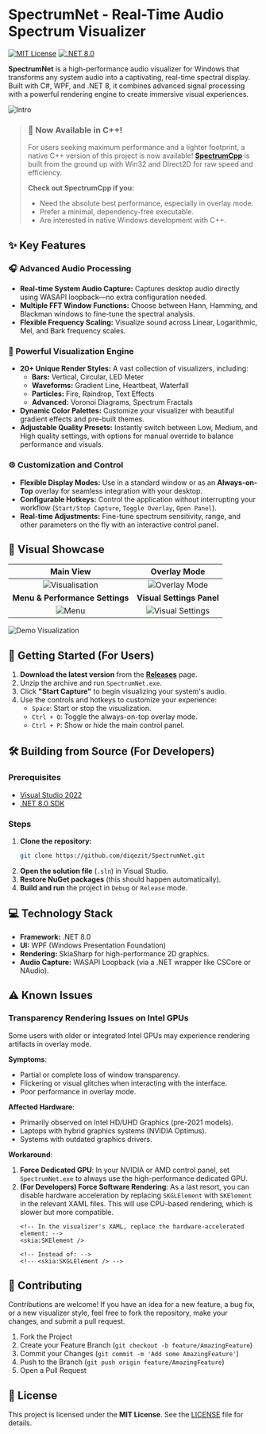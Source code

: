 
# SpectrumNet - Real-Time Audio Spectrum Visualizer

[![MIT License](https://img.shields.io/badge/License-MIT-blue.svg)](LICENSE)
[![.NET 8.0](https://img.shields.io/badge/.NET-8.0-purple.svg)](https://dotnet.microsoft.com)

**SpectrumNet** is a high-performance audio visualizer for Windows that transforms any system audio into a captivating, real-time spectral display. Built with C#, WPF, and .NET 8, it combines advanced signal processing with a powerful rendering engine to create immersive visual experiences.

![Intro](https://github.com/user-attachments/assets/82777947-28cb-4d22-a9e3-166294801efb)

> ### 🚀 Now Available in C++!
>
> For users seeking maximum performance and a lighter footprint, a native C++ version of this project is now available! **[SpectrumCpp](https://github.com/diqezit/SpectrumCpp)** is built from the ground up with Win32 and Direct2D for raw speed and efficiency.
>
> **Check out SpectrumCpp if you:**
> - Need the absolute best performance, especially in overlay mode.
> - Prefer a minimal, dependency-free executable.
> - Are interested in native Windows development with C++.

## ✨ Key Features

### 🎧 Advanced Audio Processing
- **Real-time System Audio Capture:** Captures desktop audio directly using WASAPI loopback—no extra configuration needed.
- **Multiple FFT Window Functions:** Choose between Hann, Hamming, and Blackman windows to fine-tune the spectral analysis.
- **Flexible Frequency Scaling:** Visualize sound across Linear, Logarithmic, Mel, and Bark frequency scales.

### 🎨 Powerful Visualization Engine
- **20+ Unique Render Styles:** A vast collection of visualizers, including:
  - **Bars:** Vertical, Circular, LED Meter
  - **Waveforms:** Gradient Line, Heartbeat, Waterfall
  - **Particles:** Fire, Raindrop, Text Effects
  - **Advanced:** Voronoi Diagrams, Spectrum Fractals
- **Dynamic Color Palettes:** Customize your visualizer with beautiful gradient effects and pre-built themes.
- **Adjustable Quality Presets:** Instantly switch between Low, Medium, and High quality settings, with options for manual override to balance performance and visuals.

### ⚙️ Customization and Control
- **Flexible Display Modes:** Use in a standard window or as an **Always-on-Top** overlay for seamless integration with your desktop.
- **Configurable Hotkeys:** Control the application without interrupting your workflow (`Start/Stop Capture`, `Toggle Overlay`, `Open Panel`).
- **Real-time Adjustments:** Fine-tune spectrum sensitivity, range, and other parameters on the fly with an interactive control panel.

## 📸 Visual Showcase

| Main View | Overlay Mode |
| :---: | :---: |
| ![Visualisation](https://github.com/user-attachments/assets/a480ce47-28a2-4462-a717-29fef8fcf029) | ![Overlay Mode](https://github.com/user-attachments/assets/bc2052b7-0294-4698-825d-6b2a27fc27d5) |
| **Menu & Performance Settings** | **Visual Settings Panel** |
| ![Menu](https://github.com/user-attachments/assets/9e3159f3-09da-472f-a357-7beb663b69df) | ![Visual Settings](https://github.com/user-attachments/assets/b7e5397d-7de5-479f-b2ca-412f57cefa80) |

![Demo Visualization](https://github.com/user-attachments/assets/52eac8ad-b97c-4395-a998-2fb35c1ca5aa)

## 🚀 Getting Started (For Users)

1.  **Download the latest version** from the [**Releases**](https://github.com/diqezit/SpectrumNet/releases) page.
2.  Unzip the archive and run `SpectrumNet.exe`.
3.  Click **"Start Capture"** to begin visualizing your system's audio.
4.  Use the controls and hotkeys to customize your experience:
    - `Space`: Start or stop the visualization.
    - `Ctrl + O`: Toggle the always-on-top overlay mode.
    - `Ctrl + P`: Show or hide the main control panel.

## 🛠️ Building from Source (For Developers)

### Prerequisites
- [Visual Studio 2022](https://visualstudio.microsoft.com/)
- [.NET 8.0 SDK](https://dotnet.microsoft.com/download/dotnet/8.0)

### Steps
1.  **Clone the repository:**
    ```bash
    git clone https://github.com/diqezit/SpectrumNet.git
    ```
2.  **Open the solution file** (`.sln`) in Visual Studio.
3.  **Restore NuGet packages** (this should happen automatically).
4.  **Build and run** the project in `Debug` or `Release` mode.

## 💻 Technology Stack
- **Framework:** .NET 8.0
- **UI:** WPF (Windows Presentation Foundation)
- **Rendering:** SkiaSharp for high-performance 2D graphics.
- **Audio Capture:** WASAPI Loopback (via a .NET wrapper like CSCore or NAudio).

## ⚠️ Known Issues

### Transparency Rendering Issues on Intel GPUs
Some users with older or integrated Intel GPUs may experience rendering artifacts in overlay mode.

**Symptoms**:
- Partial or complete loss of window transparency.
- Flickering or visual glitches when interacting with the interface.
- Poor performance in overlay mode.

**Affected Hardware**:
- Primarily observed on Intel HD/UHD Graphics (pre-2021 models).
- Laptops with hybrid graphics systems (NVIDIA Optimus).
- Systems with outdated graphics drivers.

**Workaround**:
1.  **Force Dedicated GPU**: In your NVIDIA or AMD control panel, set `SpectrumNet.exe` to always use the high-performance dedicated GPU.
2.  **(For Developers) Force Software Rendering**: As a last resort, you can disable hardware acceleration by replacing `SKGLElement` with `SKElement` in the relevant XAML files. This will use CPU-based rendering, which is slower but more compatible.
    ```xaml
    <!-- In the visualizer's XAML, replace the hardware-accelerated element: -->
    <skia:SKElement /> 
    
    <!-- Instead of: -->
    <!-- <skia:SKGLElement /> -->
    ```

## 🤝 Contributing

Contributions are welcome! If you have an idea for a new feature, a bug fix, or a new visualizer style, feel free to fork the repository, make your changes, and submit a pull request.

1.  Fork the Project
2.  Create your Feature Branch (`git checkout -b feature/AmazingFeature`)
3.  Commit your Changes (`git commit -m 'Add some AmazingFeature'`)
4.  Push to the Branch (`git push origin feature/AmazingFeature`)
5.  Open a Pull Request

## 📄 License

This project is licensed under the **MIT License**. See the [LICENSE](LICENSE) file for details.
